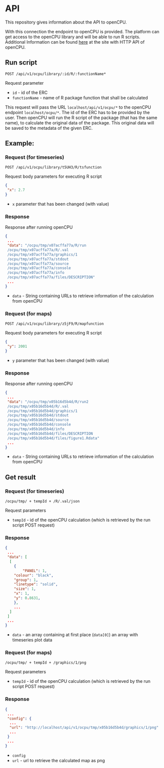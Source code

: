# API

This repository gives information about the API to openCPU.

With this connection the endpoint to openCPU is provided. The platform can get access to the openCPU library and will be able to run R scripts. 
Additional Information can be found [here](https://www.opencpu.org/api.html) at the site with HTTP API of openCPU.

## Run script

`POST /api/v1/ocpu/library/:id/R/:functionName*`

Request parameter

- `id` - id of the ERC
- `functionName` - name of R package function that shall be calculated

This request will pass the URL `localhost/api/v1/ocpu/*` to the openCPU endpoint `localhost/ocpu/*`.
The id of the ERC has to be provided by the user. Then openCPU will run the R script of the package (that has the same name), to calculate the original data of the package. This original data will be saved to the metadata of the given ERC.

## Example:

### Request (for timeseries)

`POST /api/v1/ocpu/library/t5UH3/R/tsfunction`

Request body parameters for executing R script

```json
{
 "x": 2.7
}
```

- `x` parameter that has been changed (with value)

### Response

Response after running openCPU

```json
{
 ...
 "data": "/ocpu/tmp/x07acffa77a/R/run
 /ocpu/tmp/x07acffa77a/R/.val
 /ocpu/tmp/x07acffa77a/graphics/1
 /ocpu/tmp/x07acffa77a/stdout
 /ocpu/tmp/x07acffa77a/source
 /ocpu/tmp/x07acffa77a/console
 /ocpu/tmp/x07acffa77a/info
 /ocpu/tmp/x07acffa77a/files/DESCRIPTION"
 ...
}
```

- `data` - String containing URLs to retrieve information of the calculation from openCPU

### Request (for maps)

`POST /api/v1/ocpu/library/z5jF9/R/mapfunction`

Request body parameters for executing R script

```json
{
 "y": 2001
}
```

- `y` parameter that has been changed (with value)

### Response

Response after running openCPU

```json
{
 ...
 "data": "/ocpu/tmp/x05b16d5b4d/R/run2
 /ocpu/tmp/x05b16d5b4d/R/.val
 /ocpu/tmp/x05b16d5b4d/graphics/1
 /ocpu/tmp/x05b16d5b4d/stdout
 /ocpu/tmp/x05b16d5b4d/source
 /ocpu/tmp/x05b16d5b4d/console
 /ocpu/tmp/x05b16d5b4d/info
 /ocpu/tmp/x05b16d5b4d/files/DESCRIPTION
 /ocpu/tmp/x05b16d5b4d/files/figure1.Rdata"
 ...
}
```

- `data` - String containing URLs to retrieve information of the calculation from openCPU

## Get result

### Request (for timeseries)

`/ocpu/tmp/ + tempId + /R/.val/json`

Request parameters

- `tempId` - id of the openCPU calculation (which is retrieved by the run script POST request)

### Response

```json
{
 ...
 "data": [
  [
    {
    	"PANEL": 1,
	"colour": "black",
	"group": 1,
	"linetype": "solid",
	"size": 1,
	"x": 1,
	"y": 0.8631,
    },
    ...
  ]
 ]
 ...
}
```

- `data` - an array containing at first place (`data[0]`) an array with timeseries plot data

### Request (for maps)

`/ocpu/tmp/ + tempId + /graphics/1/png`

Request parameters

- `tempId` - id of the openCPU calculation (which is retrieved by the run script POST request)

### Response

```json
{
 ...
 "config": {
  ...
  "url": "http://localhost/api/v1/ocpu/tmp/x05b16d5b4d/graphics/1/png"
  ...
 }
 ...
}
```

- `config`
 - `url` - url to retrieve the calculated map as png

